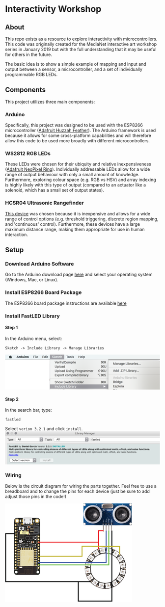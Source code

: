 # Interactivity Workshop
## About
This repo exists as a resource to explore interactivity with microcontrollers. This code was originally created for the MediaNet interactive art workshop series in January 2019 but with the full understanding that it may be useful for others in the future.

The basic idea is to show a simple example of mapping and input and output between a sensor, a microcontroller, and a set of individually programmable RGB LEDs.

## Components
This project utilizes three main components:

### Arduino
Specifically, this project was designed to be used with the ESP8266 microcontroller ([Adafruit Huzzah Feather](https://www.bc-robotics.com/shop/adafruit-feather-huzzah-with-esp8266-wifi/)). The Arduino framework is used because it allows for some cross-platform capabilities and will therefore allow this code to be used more broadly with different microcontrollers.

### WS2812 RGB LEDs
These LEDs were chosen for their ubiquity and relative inexpensiveness ([Adafruit NeoPixel Ring](https://www.bc-robotics.com/shop/neopixel-ring-16-rgb-led/)). Individually addressable LEDs allow for a wide range of output behaviour with only a small amount of knowledge. Furthermore, exploring colour space (e.g. RGB vs HSV) and array indexing is highly likely with this type of output (compared to an actuator like a solenoid, which has a small set of output states).

### HCSR04 Ultrasonic Rangefinder
[This device](https://www.bc-robotics.com/shop/ultrasonic-distance-transducer/) was chosen because it is inexpensive and allows for a wide range of control options (e.g. threshold triggering, discrete region mapping, and 'continuous' control). Furthermore, these devices have a large maximum distance range, making them appropriate for use in human interaction.

## Setup
### Download Arduino Software
Go to the Arduino download page [here](https://www.arduino.cc/en/main/software) and select your operating system (Windows, Mac, or Linux).

### Install ESP8266 Board Package
The ESP8266 board package instructions are available [here](https://github.com/esp8266/Arduino#installing-with-boards-manager)

### Install FastLED Library
#### Step 1
In the Arduino menu, select:
```
Sketch -> Include Library -> Manage Libraries
```
![FastLED Install Step 1](images/fastled_step1.png)
#### Step 2
In the search bar, type:
```
fastled
```
Select `verion 3.2.1` and click `install`.
![FastLED Install Step 2](images/fastled_step2.png)

### Wiring
Below is the circuit diagram for wiring the parts together. Feel free to use a breadboard and to change the pins for each device (just be sure to add adjust those pins in the code!)

![Circuit Wiring Diagram](images/circuit_diagram.png "Circuit Wiring Diagram")
